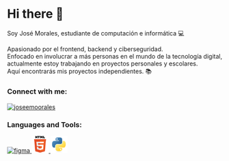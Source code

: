 <h1>Hi there 🦁</h1>
<p>Soy José Morales, estudiante de computación e informática 💻<p>
Apasionado por el frontend, backend y ciberseguridad.<br>
Enfocado en involucrar a más personas en el mundo de la tecnología digital, actualmente estoy trabajando en proyectos personales y escolares.<br>
Aquí encontrarás mis proyectos independientes. 📚<br>
<h3 align="left">Connect with me:</h3>
<p align="left">
<a href="https://twitter.com/joseemoorales" target="blank"><img align="center" src="https://raw.githubusercontent.com/rahuldkjain/github-profile-readme-generator/master/src/images/icons/Social/twitter.svg" alt="joseemoorales" height="30" width="40" /></a>
</p>

<h3 align="left">Languages and Tools:</h3>
<p align="left"> <a href="https://www.figma.com/" target="_blank" rel="noreferrer"> <img src="https://www.vectorlogo.zone/logos/figma/figma-icon.svg" alt="figma" width="40" height="40"/> </a> <a href="https://www.w3.org/html/" target="_blank" rel="noreferrer"> <img src="https://raw.githubusercontent.com/devicons/devicon/master/icons/html5/html5-original-wordmark.svg" alt="html5" width="40" height="40"/> </a> <a href="https://www.python.org" target="_blank" rel="noreferrer"> <img src="https://raw.githubusercontent.com/devicons/devicon/master/icons/python/python-original.svg" alt="python" width="40" height="40"/> </a> </p>
